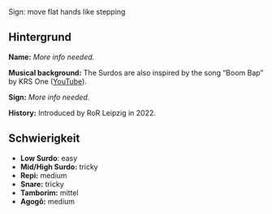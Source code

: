 Sign: move flat hands like stepping

## Hintergrund

**Name:** _More info needed._

**Musical background:** The Surdos are also inspired by the song “Boom Bap” by
KRS One ([YouTube](https://www.youtube.com/watch?v=iaYDe3gu1go)).

**Sign:** _More info needed._

**History:** Introduced by RoR Leipzig in 2022.

## Schwierigkeit

* **Low Surdo**: easy
* **Mid/High Surdo:** tricky
* **Repi:** medium
* **Snare:** tricky
* **Tamborim:** mittel
* **Agogô:** medium

